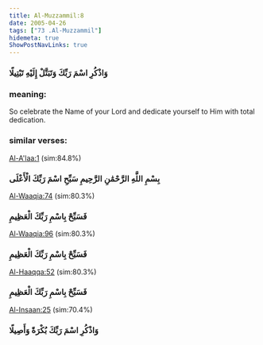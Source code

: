 ```yaml
---
title: Al-Muzzammil:8
date: 2005-04-26
tags: ["73 .Al-Muzzammil"]
hidemeta: true 
ShowPostNavLinks: true 
---
```

### وَاذْكُرِ اسْمَ رَبِّكَ وَتَبَتَّلْ إِلَيْهِ تَبْتِيلًا
### meaning: 
So celebrate the Name of your Lord and dedicate yourself to Him with total dedication.
### similar verses: 

[Al-A'laa:1](/87/1) (sim:84.8%)

### بِسْمِ اللَّهِ الرَّحْمَٰنِ الرَّحِيمِ سَبِّحِ اسْمَ رَبِّكَ الْأَعْلَى

[Al-Waaqia:74](/56/74) (sim:80.3%)

### فَسَبِّحْ بِاسْمِ رَبِّكَ الْعَظِيمِ

[Al-Waaqia:96](/56/96) (sim:80.3%)

### فَسَبِّحْ بِاسْمِ رَبِّكَ الْعَظِيمِ

[Al-Haaqqa:52](/69/52) (sim:80.3%)

### فَسَبِّحْ بِاسْمِ رَبِّكَ الْعَظِيمِ

[Al-Insaan:25](/76/25) (sim:70.4%)

### وَاذْكُرِ اسْمَ رَبِّكَ بُكْرَةً وَأَصِيلًا
